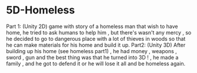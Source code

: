 # 5D-Homeless
Part 1: (Unity 2D) game with story of a homeless man that wish to have home, he tried to ask humans to help him , but there's wasn't any mercy , so he decided to go to dangerous place with a lot of thieves in woods so that he can make materials for his home and build it up.
Part2: (Unity 3D) After building up his home (see homeless part1) ,  he had money , weapons , sword , gun and the best thing was that he turned into 3D ! , he made a family , and he got to defend it or he will lose it all and be homeless again.
